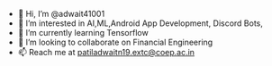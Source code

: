- 👋 Hi, I’m @adwait41001
- 👀 I’m interested in AI,ML,Android App Development, Discord Bots,  
- 🌱 I’m currently learning Tensorflow
- 💞️ I’m looking to collaborate on Financial Engineering
- 📫 Reach me at patiladwaitn19.extc@coep.ac.in

<!---
adwait41001/adwait41001 is a ✨ special ✨ repository because its `README.md` (this file) appears on your GitHub profile.
You can click the Preview link to take a look at your changes.
--->

